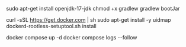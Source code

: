 sudo apt-get install openjdk-17-jdk
chmod +x gradlew
gradlew bootJar

curl -sSL https://get.docker.com | sh
sudo apt-get install -y uidmap
dockerd-rootless-setuptool.sh install

docker compose up -d
docker compose logs --follow